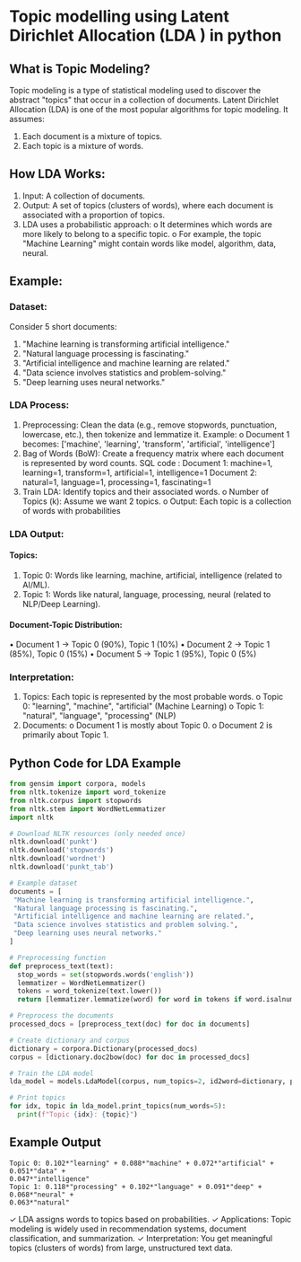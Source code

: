 #  Topic modelling using Latent Dirichlet Allocation (LDA ) in python

## What is Topic Modeling?
Topic modeling is a type of statistical modeling used to discover the abstract "topics" that
occur in a collection of documents. Latent Dirichlet Allocation (LDA) is one of the most
popular algorithms for topic modeling. It assumes:
1. Each document is a mixture of topics.
2. Each topic is a mixture of words.

## How LDA Works:
1. Input: A collection of documents.
2. Output: A set of topics (clusters of words), where each document is associated
with a proportion of topics.
3. LDA uses a probabilistic approach:
  o It determines which words are more likely to belong to a specific topic.
  o For example, the topic "Machine Learning" might contain words like
model, algorithm, data, neural.

## Example:

### Dataset:
Consider 5 short documents:
1. "Machine learning is transforming artificial intelligence."
2. "Natural language processing is fascinating."
3. "Artificial intelligence and machine learning are related."
4. "Data science involves statistics and problem-solving."
5. "Deep learning uses neural networks."

### LDA Process:
1. Preprocessing: Clean the data (e.g., remove stopwords, punctuation,
lowercase, etc.), then tokenize and lemmatize it.
Example:
o Document 1 becomes: ['machine', 'learning', 'transform', 'artificial',
'intelligence']
2. Bag of Words (BoW): Create a frequency matrix where each document is
represented by word counts.
SQL code :
Document 1: machine=1, learning=1, transform=1, artificial=1, intelligence=1
Document 2: natural=1, language=1, processing=1, fascinating=1
3. Train LDA: Identify topics and their associated words.
o Number of Topics (k): Assume we want 2 topics.
o Output: Each topic is a collection of words with probabilities

### LDA Output:
#### Topics:
1. Topic 0: Words like learning, machine, artificial, intelligence (related to AI/ML).
2. Topic 1: Words like natural, language, processing, neural (related to NLP/Deep
Learning).


#### Document-Topic Distribution:
• Document 1 → Topic 0 (90%), Topic 1 (10%)
• Document 2 → Topic 1 (85%), Topic 0 (15%)
• Document 5 → Topic 1 (95%), Topic 0 (5%)

### Interpretation:
1. Topics: Each topic is represented by the most probable words.
o Topic 0: "learning", "machine", "artificial" (Machine Learning)
o Topic 1: "natural", "language", "processing" (NLP)
2. Documents:
o Document 1 is mostly about Topic 0.
o Document 2 is primarily about Topic 1.

## Python Code for LDA Example
```python
from gensim import corpora, models
from nltk.tokenize import word_tokenize
from nltk.corpus import stopwords
from nltk.stem import WordNetLemmatizer
import nltk

# Download NLTK resources (only needed once)
nltk.download('punkt')
nltk.download('stopwords')
nltk.download('wordnet')
nltk.download('punkt_tab')

# Example dataset
documents = [
 "Machine learning is transforming artificial intelligence.",
 "Natural language processing is fascinating.",
 "Artificial intelligence and machine learning are related.",
 "Data science involves statistics and problem solving.",
 "Deep learning uses neural networks."
]

# Preprocessing function
def preprocess_text(text):
  stop_words = set(stopwords.words('english'))
  lemmatizer = WordNetLemmatizer()
  tokens = word_tokenize(text.lower())
  return [lemmatizer.lemmatize(word) for word in tokens if word.isalnum() and word not in stop_words]

# Preprocess the documents
processed_docs = [preprocess_text(doc) for doc in documents]

# Create dictionary and corpus
dictionary = corpora.Dictionary(processed_docs)
corpus = [dictionary.doc2bow(doc) for doc in processed_docs]

# Train the LDA model
lda_model = models.LdaModel(corpus, num_topics=2, id2word=dictionary, passes=10)

# Print topics
for idx, topic in lda_model.print_topics(num_words=5):
  print(f"Topic {idx}: {topic}")
```

## Example Output
```
Topic 0: 0.102*"learning" + 0.088*"machine" + 0.072*"artificial" + 0.051*"data" +
0.047*"intelligence"
Topic 1: 0.118*"processing" + 0.102*"language" + 0.091*"deep" + 0.068*"neural" +
0.063*"natural"
```

✓ LDA assigns words to topics based on probabilities.
✓ Applications: Topic modeling is widely used in recommendation systems,
document classification, and summarization.
✓ Interpretation: You get meaningful topics (clusters of words) from large,
unstructured text data.
